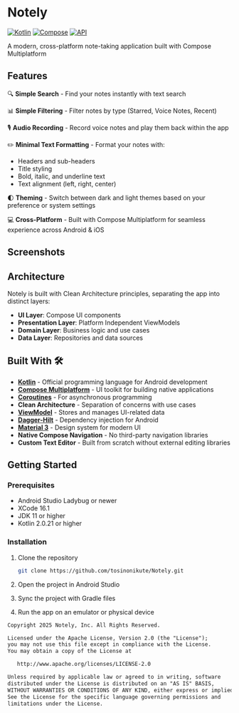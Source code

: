# Notely

[![Kotlin](https://img.shields.io/badge/kotlin-2.1.21-blue.svg?logo=kotlin)](http://kotlinlang.org)
[![Compose](https://img.shields.io/badge/compose-1.7.0-blue.svg?logo=jetpackcompose)](https://www.jetbrains.com/lp/compose-multiplatform)
[![API](https://img.shields.io/badge/API-21%2B-brightgreen.svg?style=flat)](https://android-arsenal.com/api?level=21)

A modern, cross-platform note-taking application built with Compose Multiplatform

## Features

🔍 **Simple Search** - Find your notes instantly with text search

📊 **Simple Filtering** - Filter notes by type (Starred, Voice Notes, Recent)

🎙️ **Audio Recording** - Record voice notes and play them back within the app

✏️ **Minimal Text Formatting** - Format your notes with:
- Headers and sub-headers
- Title styling
- Bold, italic, and underline text
- Text alignment (left, right, center)

🌓 **Theming** - Switch between dark and light themes based on your preference or system settings

💻 **Cross-Platform** - Built with Compose Multiplatform for seamless experience across Android & iOS

## Screenshots



## Architecture

Notely is built with Clean Architecture principles, separating the app into distinct layers:

- **UI Layer**: Compose UI components
- **Presentation Layer**: Platform Independent ViewModels
- **Domain Layer**: Business logic and use cases
- **Data Layer**: Repositories and data sources

## Built With 🛠

- **[Kotlin](https://kotlinlang.org/)** - Official programming language for Android development
- **[Compose Multiplatform](https://www.jetbrains.com/lp/compose-multiplatform/)** - UI toolkit for building native applications
- **[Coroutines](https://kotlinlang.org/docs/coroutines-overview.html)** - For asynchronous programming
- **Clean Architecture** - Separation of concerns with use cases
- **[ViewModel](https://developer.android.com/topic/libraries/architecture/viewmodel)** - Stores and manages UI-related data
- **[Dagger-Hilt](https://dagger.dev/hilt/)** - Dependency injection for Android
- **[Material 3](https://m3.material.io/)** - Design system for modern UI
- **Native Compose Navigation** - No third-party navigation libraries
- **Custom Text Editor** - Built from scratch without external editing libraries

## Getting Started

### Prerequisites

- Android Studio Ladybug or newer
- XCode 16.1
- JDK 11 or higher
- Kotlin 2.0.21 or higher

### Installation

1. Clone the repository
   ```sh
   git clone https://github.com/tosinonikute/Notely.git
   ```

2. Open the project in Android Studio
3. Sync the project with Gradle files
4. Run the app on an emulator or physical device

```xml
Copyright 2025 Notely, Inc. All Rights Reserved.

Licensed under the Apache License, Version 2.0 (the "License");
you may not use this file except in compliance with the License.
You may obtain a copy of the License at

   http://www.apache.org/licenses/LICENSE-2.0

Unless required by applicable law or agreed to in writing, software
distributed under the License is distributed on an "AS IS" BASIS,
WITHOUT WARRANTIES OR CONDITIONS OF ANY KIND, either express or implied.
See the License for the specific language governing permissions and
limitations under the License.
```
